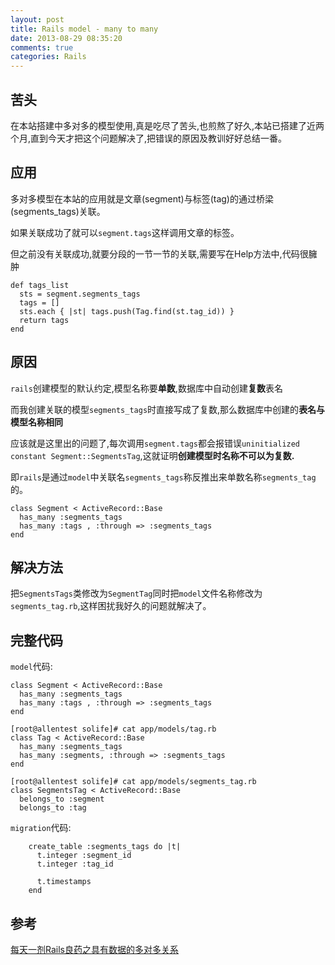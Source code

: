 ```yaml
---
layout: post
title: Rails model - many to many
date: 2013-08-29 08:35:20
comments: true
categories: Rails
---
```

## 苦头

在本站搭建中多对多的模型使用,真是吃尽了苦头,也煎熬了好久,本站已搭建了近两个月,直到今天才把这个问题解决了,把错误的原因及教训好好总结一番。

## 应用

多对多模型在本站的应用就是文章(segment)与标签(tag)的通过桥梁(segments_tags)关联。

如果关联成功了就可以`segment.tags`这样调用文章的标签。

但之前没有关联成功,就要分段的一节一节的关联,需要写在Help方法中,代码很臃肿

    def tags_list
      sts = segment.segments_tags
      tags = []
      sts.each { |st| tags.push(Tag.find(st.tag_id)) }
      return tags
    end

## 原因

`rails`创建模型的默认约定,模型名称要**单数**,数据库中自动创建**复数**表名

而我创建关联的模型`segments_tags`时直接写成了复数,那么数据库中创建的**表名与模型名称相同**

应该就是这里出的问题了,每次调用`segment.tags`都会报错误`uninitialized constant Segment::SegmentsTag`,这就证明**创建模型时名称不可以为复数.**

即`rails`是通过`model`中关联名`segments_tags`称反推出来单数名称`segments_tag`的。

    class Segment < ActiveRecord::Base
      has_many :segments_tags
      has_many :tags , :through => :segments_tags
    end

## 解决方法

把`SegmentsTags`类修改为`SegmentTag`同时把`model`文件名称修改为`segments_tag.rb`,这样困扰我好久的问题就解决了。

## 完整代码

`model`代码:

    class Segment < ActiveRecord::Base
      has_many :segments_tags
      has_many :tags , :through => :segments_tags
    end
    
    [root@allentest solife]# cat app/models/tag.rb 
    class Tag < ActiveRecord::Base
      has_many :segments_tags
      has_many :segments, :through => :segments_tags
    end
    
    [root@allentest solife]# cat app/models/segments_tag.rb 
    class SegmentsTag < ActiveRecord::Base
      belongs_to :segment
      belongs_to :tag

`migration`代码:


        create_table :segments_tags do |t|
          t.integer :segment_id
          t.integer :tag_id
    
          t.timestamps
        end

## 参考

[每天一剂Rails良药之具有数据的多对多关系](http://hideto.iteye.com/blog/76556)
